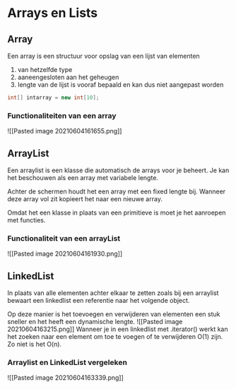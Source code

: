 # Arrays en Lists
## Array
Een array is een structuur voor opslag van een lijst van elementen
1. van hetzelfde type
2. aaneengesloten aan het geheugen
3. lengte van de lijst is vooraf bepaald en kan dus niet aangepast worden

```java
int[] intarray = new int[10];
```
### Functionaliteiten van een array
![[Pasted image 20210604161655.png]]

## ArrayList
Een arraylist is een klasse die automatisch de arrays voor je beheert. Je kan het beschouwen als een array met variabele lengte.

Achter de schermen houdt het een array met een fixed lengte bij. Wanneer deze array vol zit kopieert het naar een nieuwe array.

Omdat het een klasse in plaats van een primitieve is moet je het aanroepen met functies.

### Functionaliteit van een arrayList
![[Pasted image 20210604161930.png]]

## LinkedList
In plaats van alle elementen achter elkaar te zetten zoals bij een arraylist bewaart een linkedlist een referentie naar het volgende object.

Op deze manier is het toevoegen en verwijderen van elementen een stuk sneller en het heeft een dynamische lengte.
![[Pasted image 20210604163215.png]]
Wanneer je in een linkedlist met .iterator() werkt kan het zoeken naar een element om toe te voegen of te verwijderen O(1) zijn. Zo niet is het O(n).
### Arraylist en LinkedList vergeleken
![[Pasted image 20210604163339.png]]